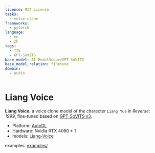 ```yaml
---
license: MIT License
tasks:
  - voice-clone
frameworks:
  - pytorch 
language:
  - en
  - zh
tags:
  - TTS
  - GPT-SoVITS
base_model: AI-ModelScope/GPT-SoVITS
base_model_relation: finetune
domain:
  - audio
---
```


# Liang Voice

**Liang Voice**, a voice clone model of the character `Liang Yue` in *Reverse: 1999*, fine-tuned based on [GPT-SoVITS v3](https://github.com/RVC-Boss/GPT-SoVITS).

- Platform: [AutoDL](https://www.codewithgpu.com/i/RVC-Boss/GPT-SoVITS/GPT-SoVITS)
- Hardware: Nvidia RTX 4090 * 1
- models: [Liang-Voice](https://www.modelscope.cn/models/msforms/Liang-Voice)

examples: [examples/](./examples/README.md)
 